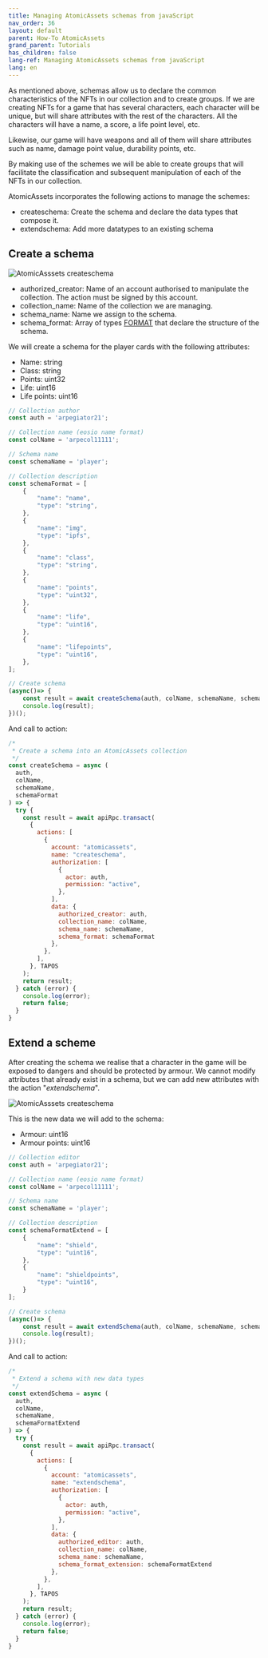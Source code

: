 ```yaml
---
title: Managing AtomicAssets schemas from javaScript
nav_order: 36
layout: default
parent: How-To AtomicAssets
grand_parent: Tutorials
has_children: false
lang-ref: Managing AtomicAssets schemas from javaScript
lang: en
---
```

As mentioned above, schemas allow us to declare the common characteristics of the NFTs in our collection and to create groups. If we are creating NFTs for a game that has several characters, each character will be unique, but will share attributes with the rest of the characters. All the characters will have a name, a score, a life point level, etc. 

Likewise, our game will have weapons and all of them will share attributes such as name, damage point value, durability points, etc.

By making use of the schemes we will be able to create groups that will facilitate the classification and subsequent manipulation of each of the NFTs in our collection.

AtomicAssets incorporates the following actions to manage the schemes:
- createschema: Create the schema and declare the data types that compose it.
- extendschema: Add more datatypes to an existing schema

## Create a schema

![AtomicAsssets createschema](/assets/img/tutorials/howto_atomicassets/createschema_atomicassets.png)

- authorized_creator: Name of an account authorised to manipulate the collection. The action must be signed by this account.
- collection_name: Name of the collection we are managing.
- schema_name: Name we assign to the schema.
- schema_format: Array of types [FORMAT](https://github.com/pinknetworkx/atomicassets-contract/wiki/Custom-Types#format) that declare the structure of the schema.

We will create a schema for the player cards with the following attributes:
- Name: string
- Class: string
- Points: uint32
- Life: uint16
- Life points: uint16

```js
// Collection author
const auth = 'arpegiator21';

// Collection name (eosio name format)
const colName = 'arpecol11111';

// Schema name
const schemaName = 'player';

// Collection description
const schemaFormat = [
    {
        "name": "name",
        "type": "string",
    },
    {
        "name": "img",
        "type": "ipfs",
    },
    {
        "name": "class",
        "type": "string",
    },
    {
        "name": "points",
        "type": "uint32",
    },
    {
        "name": "life",
        "type": "uint16",
    },
    {
        "name": "lifepoints",
        "type": "uint16",
    },
];

// Create schema
(async()=> {
    const result = await createSchema(auth, colName, schemaName, schemaFormat);
    console.log(result);
})();
```
And call to action:
```js
/* 
 * Create a schema into an AtomicAssets collection
 */
const createSchema = async ( 
  auth,
  colName,
  schemaName,
  schemaFormat
) => {
  try {
    const result = await apiRpc.transact(
      {
        actions: [
          {
            account: "atomicassets",
            name: "createschema",
            authorization: [
              {
                actor: auth,
                permission: "active",
              },
            ],
            data: {
              authorized_creator: auth,
              collection_name: colName,
              schema_name: schemaName,
              schema_format: schemaFormat
            },
          },
        ],
      }, TAPOS
    );
    return result;
  } catch (error) {
    console.log(error);
    return false;
  }
}
```
## Extend a scheme

After creating the schema we realise that a character in the game will be exposed to dangers and should be protected by armour. We cannot modify attributes that already exist in a schema, but we can add new attributes with the action "*extendschema*".

![AtomicAsssets createschema](/assets/img/tutorials/howto_atomicassets/extendschema_atomicassets.png)

This is the new data we will add to the schema:
- Armour: uint16
- Armour points: uint16

```js
// Collection editor
const auth = 'arpegiator21';

// Collection name (eosio name format)
const colName = 'arpecol11111';

// Schema name
const schemaName = 'player';

// Collection description
const schemaFormatExtend = [
    {
        "name": "shield",
        "type": "uint16",
    },
    {
        "name": "shieldpoints",
        "type": "uint16",
    }
];

// Create schema
(async()=> {
    const result = await extendSchema(auth, colName, schemaName, schemaFormatExtend);
    console.log(result);
})();
```
And call to action:
```js
/* 
 * Extend a schema with new data types
 */
const extendSchema = async ( 
  auth,
  colName,
  schemaName,
  schemaFormatExtend
) => {
  try {
    const result = await apiRpc.transact(
      {
        actions: [
          {
            account: "atomicassets",
            name: "extendschema",
            authorization: [
              {
                actor: auth,
                permission: "active",
              },
            ],
            data: {
              authorized_editor: auth,
              collection_name: colName,
              schema_name: schemaName,
              schema_format_extension: schemaFormatExtend
            },
          },
        ],
      }, TAPOS
    );
    return result;
  } catch (error) {
    console.log(error);
    return false;
  }
}
```


